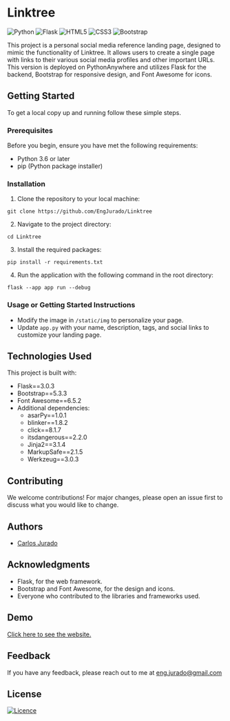 # Linktree

![Python](https://img.shields.io/badge/python-3670A0?style=for-the-badge&logo=python&logoColor=ffdd54)
![Flask](https://img.shields.io/badge/flask-%23000.svg?style=for-the-badge&logo=flask&logoColor=white)
![HTML5](https://img.shields.io/badge/html5-%23E34F26.svg?style=for-the-badge&logo=html5&logoColor=white)
![CSS3](https://img.shields.io/badge/css3-%231572B6.svg?style=for-the-badge&logo=css3&logoColor=white)
![Bootstrap](https://img.shields.io/badge/bootstrap-%238511FA.svg?style=for-the-badge&logo=bootstrap&logoColor=white)

This project is a personal social media reference landing page, designed to mimic the functionality of Linktree. It allows users to create a single page with links to their various social media profiles and other important URLs. This version is deployed on PythonAnywhere and utilizes Flask for the backend, Bootstrap for responsive design, and Font Awesome for icons.

## Getting Started

To get a local copy up and running follow these simple steps.

### Prerequisites

Before you begin, ensure you have met the following requirements:
- Python 3.6 or later
- pip (Python package installer)

### Installation

1. Clone the repository to your local machine:
```
git clone https://github.com/EngJurado/Linktree
```
2. Navigate to the project directory:
```
cd Linktree
```
3. Install the required packages:
```
pip install -r requirements.txt
```
4. Run the application with the following command in the root directory:
```
flask --app app run --debug
```

### Usage or Getting Started Instructions

- Modify the image in `/static/img` to personalize your page.
- Update `app.py` with your name, description, tags, and social links to customize your landing page.

## Technologies Used

This project is built with:
- Flask==3.0.3
- Bootstrap==5.3.3
- Font Awesome==6.5.2
- Additional dependencies:
  - asarPy==1.0.1
  - blinker==1.8.2
  - click==8.1.7
  - itsdangerous==2.2.0
  - Jinja2==3.1.4
  - MarkupSafe==2.1.5
  - Werkzeug==3.0.3

## Contributing

We welcome contributions! For major changes, please open an issue first to discuss what you would like to change.

## Authors

- [Carlos Jurado](https://github.com/EngJurado)

## Acknowledgments

- Flask, for the web framework.
- Bootstrap and Font Awesome, for the design and icons.
- Everyone who contributed to the libraries and frameworks used.

## Demo

[Click here to see the website.](http://engjurado.pythonanywhere.com/)

## Feedback

If you have any feedback, please reach out to me at eng.jurado@gmail.com

## License

[![Licence](https://img.shields.io/github/license/Ileriayo/markdown-badges?style=for-the-badge)](./LICENSE)
